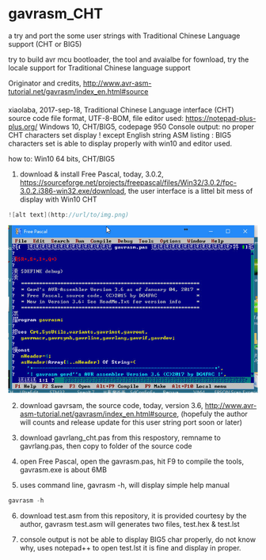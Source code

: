 # gavrasm_CHT
a try and port the some user strings with Traditional Chinese Language support (CHT or BIG5)  

try to build avr mcu bootloader, the tool and avaialbe for fownload, try the locale support for Traditional Chinese language support

Originator and credits,
http://www.avr-asm-tutorial.net/gavrasm/index_en.html#source


####
  xiaolaba, 2017-sep-18, Traditional Chinese Language interface (CHT)
  source code file format, UTF-8-BOM, 
  file editor used: https://notepad-plus-plus.org/
  Windows 10, CHT/BIG5, codepage 950
  Console output: no proper CHT characters set display ! except English string
  ASM listing : BIG5 characters set is able to display properly with win10 and editor used.

  
  
how to:
Win10 64 bits, CHT/BIG5

1) download & install Free Pascal, today, 3.0.2, https://sourceforge.net/projects/freepascal/files/Win32/3.0.2/fpc-3.0.2.i386-win32.exe/download, the user interface is a littel bit mess of display with Win10 CHT
```c++ to embeded image to this read.me
![alt text](http://url/to/img.png)
```
![alt text](https://github.com/xiaolaba/gavrasm_CHT/blob/master/FPC3.0.2_screen.jpg)


2) download gavrsam, the source code, today, version 3.6, http://www.avr-asm-tutorial.net/gavrasm/index_en.html#source, (hopefuly the author will counts and release update for this user string port soon or later)

3) download gavrlang_cht.pas from this respostory, remname to gavrlang.pas, then copy to folder of the source code

4) open Free Pascal, open the gavrasm.pas, hit F9 to compile the tools, gavrasm.exe is about 6MB

5) uses command line, gavrasm -h, will display simple help manual
```c++
gavrasm -h
```



6) download test.asm from this repository, it is provided courtesy by the author, gavrasm test.asm will generates two files, test.hex & test.lst

7) console output is not be able to display BIG5 char properly, do not know why, uses notepad++ to open test.lst it is fine and display in proper.
